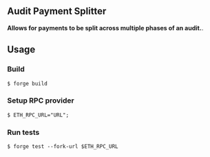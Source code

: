 ## Audit Payment Splitter

**Allows for payments to be split across multiple phases of an audit.**. 

## Usage

### Build

```shell
$ forge build
```

### Setup RPC provider
```shell
$ ETH_RPC_URL="URL";
```

### Run tests
```shell
$ forge test --fork-url $ETH_RPC_URL
```
